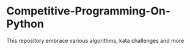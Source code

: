 # Competitive-Programming-On-Python
This repository embrace various algorithms, kata challenges and more
